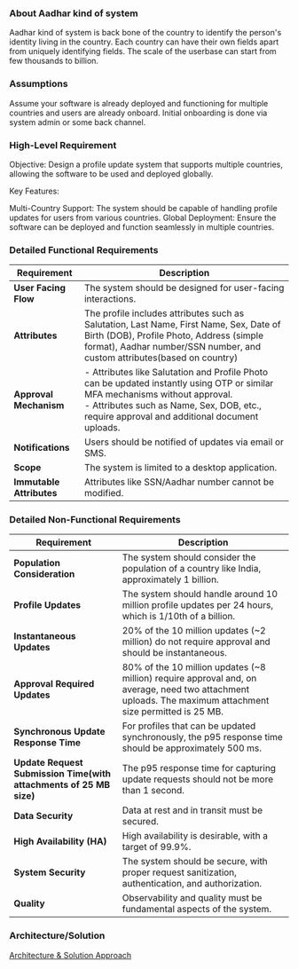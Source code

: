 ### About Aadhar kind of system
Aadhar kind of system is back bone of the country to identify the person's identity living in the country. Each country can have their own fields apart from uniquely identifying fields. The scale of the userbase can start from few thousands to billion.

### Assumptions
Assume your software is already deployed and functioning for multiple countries and users are already onboard.
Initial onboarding is done via system admin or some back channel.


### High-Level Requirement
Objective: Design a profile update system that supports multiple countries, allowing the software to be used and deployed globally.

Key Features:

Multi-Country Support: The system should be capable of handling profile updates for users from various countries.
Global Deployment: Ensure the software can be deployed and function seamlessly in multiple countries.

### Detailed Functional Requirements

| Requirement | Description |
|-------------|-------------|
| **User Facing Flow** | The system should be designed for user-facing interactions. |
| **Attributes** | The profile includes attributes such as Salutation, Last Name, First Name, Sex, Date of Birth (DOB), Profile Photo, Address (simple format), Aadhar number/SSN number, and custom attributes(based on country) |
| **Approval Mechanism** | - Attributes like Salutation and Profile Photo can be updated instantly using OTP or similar MFA mechanisms without approval. <br> - Attributes such as Name, Sex, DOB, etc., require approval and additional document uploads. |
| **Notifications** | Users should be notified of updates via email or SMS. |
| **Scope** | The system is limited to a desktop application. |
| **Immutable Attributes** | Attributes like SSN/Aadhar number cannot be modified. |

### Detailed Non-Functional Requirements

| Requirement | Description |
|-------------|-------------|
| **Population Consideration** | The system should consider the population of a country like India, approximately 1 billion. |
| **Profile Updates** | The system should handle around 10 million profile updates per 24 hours, which is 1/10th of a billion. |
| **Instantaneous Updates** | 20% of the 10 million updates (~2 million) do not require approval and should be instantaneous. |
| **Approval Required Updates** | 80% of the 10 million updates (~8 million) require approval and, on average, need two attachment uploads. The maximum attachment size permitted is 25 MB. |
| **Synchronous Update Response Time** | For profiles that can be updated synchronously, the p95 response time should be approximately 500 ms. |
| **Update Request Submission Time(with attachments of 25 MB size)** | The p95 response time for capturing update requests should not be more than 1 second. |
 **Data Security** | Data at rest and in transit must be secured. |
| **High Availability (HA)** | High availability is desirable, with a target of 99.9%. |
| **System Security** | The system should be secure, with proper request sanitization, authentication, and authorization. |
| **Quality** | Observability and quality must be fundamental aspects of the system. |

### Architecture/Solution
[Architecture & Solution Approach](./ARCHITECHTURE.MD)